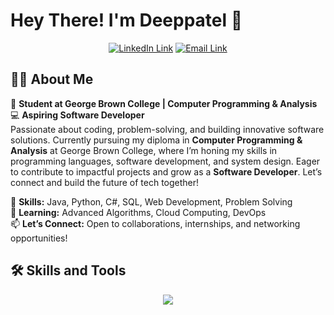 # Hey There! I'm Deeppatel 👋
<div id="header" align="center">
 
  <a href="https://www.linkedin.com/in/deep-patel-a7181520b/"><img src="https://img.shields.io/badge/LinkedIn-blue?logo=linkedin&logoColor=white&style=for-the-badge" alt="LinkedIn Link"></a>
  <a href="mailto:deeppatel9171@gmail.com"><img src="https://img.shields.io/badge/Email-D14836?style=for-the-badge&logo=gmail&logoColor=white" alt="Email Link"></a>
</div>

## :man_technologist: About Me
🚀 **Student at George Brown College | Computer Programming & Analysis**  
💻 **Aspiring Software Developer**  
Passionate about coding, problem-solving, and building innovative software solutions. Currently pursuing my diploma in **Computer Programming & Analysis** at George Brown College, where I’m honing my skills in programming languages, software development, and system design. Eager to contribute to impactful projects and grow as a **Software Developer**. Let’s connect and build the future of tech together!  

🔧 **Skills:** Java, Python, C#, SQL, Web Development, Problem Solving  
🌱 **Learning:** Advanced Algorithms, Cloud Computing, DevOps  
📫 **Let’s Connect:** Open to collaborations, internships, and networking opportunities!  

## 🛠️ Skills and Tools
<div align="center" id="skill-icons">
  <a href="https://skillicons.dev">
    <img src="https://skillicons.dev/icons?i=java,python,js,ts,php,html,css,cpp,cs,react,angular,bootstrap,nextjs,nodejs,spring,dotnet,tailwind,androidstudio,idea,vscode,aws,azure,git,docker,kubernetes,kafka,jenkins,travis,postman,mysql,mongodb,postgresql,firebase,linux,bash,tensorflow,flutter,dart,processing,p5js"/>
  </a>
</div>
